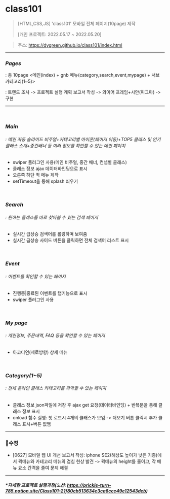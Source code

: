 # class101
> [HTML,CSS,JS] 'class101' 모바일 전체 페이지(10page) 제작
> 
> [개인 프로젝트: 2022.05.17 ~ 2022.05.20]

> 주소: https://dygreen.github.io/class101/index.html

***
### ***Pages***

: 총 10page <메인(index) + gnb 메뉴(category,search,event,mypage) + 서브 카테고리(1~5)>

: 트렌드 조사 -> 프로젝트 실행 계획 보고서 작성 -> 와이어 프레임+시안(피그마) -> 구현
***
<br>

### ***Main***
###### : 메인 자동 슬라이드 비주얼+카테고리별 아이콘(페이지 이동)+TOP5 클래스 및 인기클래스 소개+중간배너 등 여러 정보를 확인할 수 있는 메인 페이지
* swiper 플러그인 사용(메인 비주얼, 중간 배너, 컨셉별 클래스)
* 클래스 정보 ajax 데이터바인딩으로 표시
* 오른쪽 하단 퀵 메뉴 제작 
* setTimeout을 통해 splash 띄우기

<br>

### ***Search***
###### : 원하는 클래스를 바로 찾아볼 수 있는 검색 페이지
* 실시간 급상승 검색어를 롤링하며 보여줌
* 실시간 급상승 사이드 버튼을 클릭하면 전체 검색어 리스트 표시

<br>

### ***Event***
###### : 이벤트를 확인할 수 있는 페이지
* 진행중|중료된 이벤트를 탭기능으로 표시
* swiper 플러그인 사용

<br>

### ***My page***
###### : 개인정보, 주문내역, FAQ 등을 확인할 수 있는 페이지
* 아코디언(세로방향) 상세 메뉴

<br>

### ***Category(1~5)***
###### : 전체 온라인 클래스 카테고리를 파악할 수 있는 페이지
* 클래스 정보 json파일에 저장 후 ajax get 요청(데이터바인딩) + 반복문을 통해 클래스 정보 표시
* onload 함수 실행: 첫 로드시 4개의 클래스가 보임 -> 더보기 버튼 클릭시 추가 클래스 표시+버튼 없앰

***
### 🚀수정
* [0627] 모바일 웹 UI 개선 보고서 작성: iphone SE2(해상도 높이가 낮은 기종)에서 퀵메뉴와 카테고리 메뉴의 겹침 현상 발견 -> 퀵메뉴의 height를 줄이고,
각 메뉴 요소 간격을 줄여 문제 해결

***
#### _*자세한 프로젝트 실행과정(노션: https://prickle-turn-785.notion.site/Class101-21f80cb513634c3ca6ccc49e12543dcb)_
